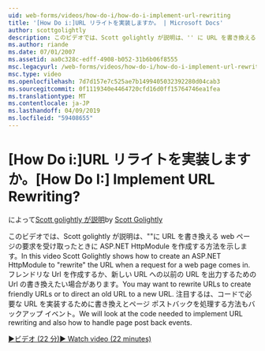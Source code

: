 ```yaml
---
uid: web-forms/videos/how-do-i/how-do-i-implement-url-rewriting
title: '[How Do i:]URL リライトを実装しますか。 | Microsoft Docs'
author: scottgolightly
description: このビデオでは、Scott golightly が説明は、'' に URL を書き換える web ページの要求を受け取ったときに ASP.NET HttpModule を作成する方法を示します。 書き換えたい場合があります.
ms.author: riande
ms.date: 07/01/2007
ms.assetid: aa0c328c-edff-4908-b052-31b6b06f8555
msc.legacyurl: /web-forms/videos/how-do-i/how-do-i-implement-url-rewriting
msc.type: video
ms.openlocfilehash: 7d7d157e7c525ae7b1499405032392280d04cab3
ms.sourcegitcommit: 0f1119340e4464720cfd16d0ff15764746ea1fea
ms.translationtype: MT
ms.contentlocale: ja-JP
ms.lasthandoff: 04/09/2019
ms.locfileid: "59408655"
---
```

# <a name="how-do-i-implement-url-rewriting"></a><span data-ttu-id="8c684-105">[How Do i:]URL リライトを実装しますか。</span><span class="sxs-lookup"><span data-stu-id="8c684-105">[How Do I:] Implement URL Rewriting?</span></span>

<span data-ttu-id="8c684-106">によって[Scott golightly が説明](https://github.com/scottgolightly)</span><span class="sxs-lookup"><span data-stu-id="8c684-106">by [Scott Golightly](https://github.com/scottgolightly)</span></span>

<span data-ttu-id="8c684-107">このビデオでは、Scott golightly が説明は、""に URL を書き換える web ページの要求を受け取ったときに ASP.NET HttpModule を作成する方法を示します。</span><span class="sxs-lookup"><span data-stu-id="8c684-107">In this video Scott Golightly shows how to create an ASP.NET HttpModule to "rewrite" the URL when a request for a web page comes in.</span></span> <span data-ttu-id="8c684-108">フレンドリな Url を作成するか、新しい URL への以前の URL を出力するための Url の書き換えたい場合があります。</span><span class="sxs-lookup"><span data-stu-id="8c684-108">You may want to rewrite URLs to create friendly URLs or to direct an old URL to a new URL.</span></span> <span data-ttu-id="8c684-109">注目するは、コードで必要な URL を実装するために書き換えとページ ポストバックを処理する方法もバックアップ イベント。</span><span class="sxs-lookup"><span data-stu-id="8c684-109">We will look at the code needed to implement URL rewriting and also how to handle page post back events.</span></span>

[<span data-ttu-id="8c684-110">&#9654;ビデオ (22 分)</span><span class="sxs-lookup"><span data-stu-id="8c684-110">&#9654; Watch video (22 minutes)</span></span>](https://channel9.msdn.com/Blogs/ASP-NET-Site-Videos/how-do-i-implement-url-rewriting)
